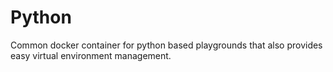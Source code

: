 # Python
Common docker container for python based playgrounds that also
provides easy virtual environment management.
